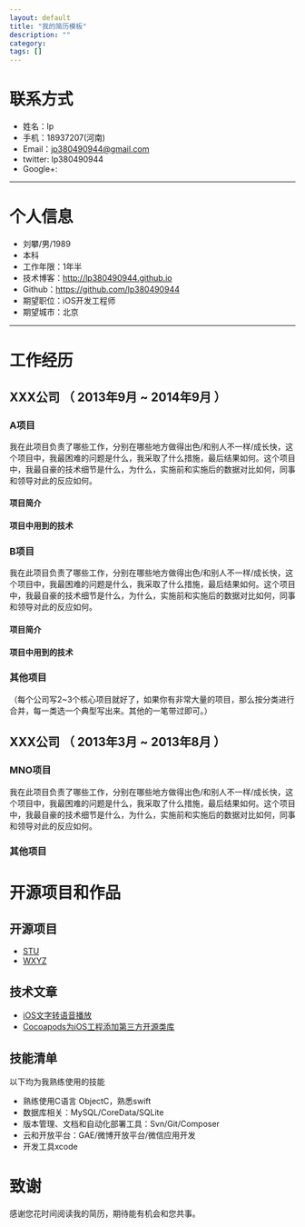 ```yaml
---
layout: default
title: "我的简历模板"
description: ""
category: 
tags: []
---
```


# 联系方式
- 姓名：lp
- 手机：18937207(河南)
- Email：jp380490944@gmail.com 
- twitter: lp380490944
- Google+:
---

#  个人信息

  - 刘攀/男/1989 
  - 本科
  - 工作年限：1年半
  - 技术博客：http://lp380490944.github.io
  - Github：https://github.com/lp380490944 
  - 期望职位：iOS开发工程师
  - 期望城市：北京

---

# 工作经历

## XXX公司 （ 2013年9月 ~ 2014年9月 ）

### A项目 
我在此项目负责了哪些工作，分别在哪些地方做得出色/和别人不一样/成长快，这个项目中，我最困难的问题是什么，我采取了什么措施，最后结果如何。这个项目中，我最自豪的技术细节是什么，为什么，实施前和实施后的数据对比如何，同事和领导对此的反应如何。
#### 项目简介
#### 项目中用到的技术


### B项目 
我在此项目负责了哪些工作，分别在哪些地方做得出色/和别人不一样/成长快，这个项目中，我最困难的问题是什么，我采取了什么措施，最后结果如何。这个项目中，我最自豪的技术细节是什么，为什么，实施前和实施后的数据对比如何，同事和领导对此的反应如何。

#### 项目简介
#### 项目中用到的技术

### 其他项目

（每个公司写2~3个核心项目就好了，如果你有非常大量的项目，那么按分类进行合并，每一类选一个典型写出来。其他的一笔带过即可。）

 
## XXX公司 （ 2013年3月 ~ 2013年8月 ）

### MNO项目 
我在此项目负责了哪些工作，分别在哪些地方做得出色/和别人不一样/成长快，这个项目中，我最困难的问题是什么，我采取了什么措施，最后结果如何。这个项目中，我最自豪的技术细节是什么，为什么，实施前和实施后的数据对比如何，同事和领导对此的反应如何。

### 其他项目



# 开源项目和作品

## 开源项目

 - [STU](http://github.com/lp380490944/projectAlpha)
 - [WXYZ](http://github.com/lp380490944/projectname)

## 技术文章
- [iOS文字转语音播放](http://www.yangchengyu.net/2015/08/30/voice/)
- [Cocoapods为iOS工程添加第三方开源类库](http://www.yangchengyu.net/2015/08/29/cocoapods/)

## 技能清单

以下均为我熟练使用的技能

- 熟练使用C语言 ObjectC，熟悉swift
- 数据库相关：MySQL/CoreData/SQLite
- 版本管理、文档和自动化部署工具：Svn/Git/Composer
- 云和开放平台：GAE/微博开放平台/微信应用开发
- 开发工具xcode


# 致谢
感谢您花时间阅读我的简历，期待能有机会和您共事。
  